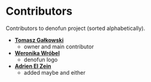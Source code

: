 # Contributors
Contributors to denofun project (sorted alphabetically).

- **[Tomasz Gałkowski](https://github.com/galkowskit)**
    - owner and main contributor
- **[Weronika Wróbel](https://www.behance.net/weronikawrobel)**
    - denofun logo
- **[Adrien El Zein](https://github.com/adrizein)**
    - added maybe and either
